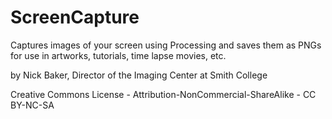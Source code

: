 # ScreenCapture
Captures images of your screen using Processing and saves them as PNGs for use in artworks, tutorials, time lapse movies, etc.

by Nick Baker, Director of the Imaging Center at Smith College

Creative Commons License - Attribution-NonCommercial-ShareAlike - CC BY-NC-SA
